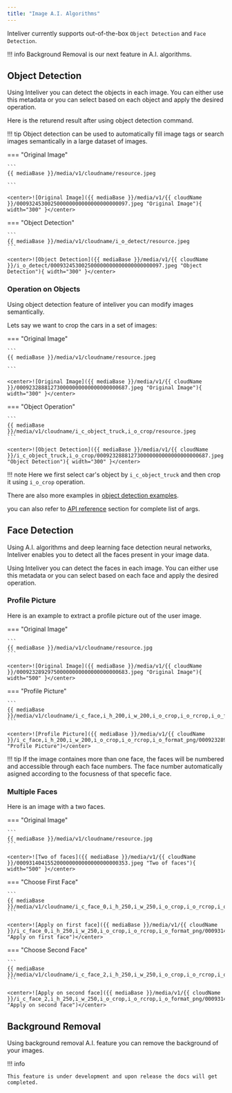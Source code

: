 ```yaml
---
title: "Image A.I. Algorithms"
---
```


Inteliver currently supports out-of-the-box `Object Detection` and `Face Detection`. 

!!! info
    Background Removal is our next feature in A.I. algorithms.

## Object Detection

Using Inteliver you can detect the objects in each image. You can either use this metadata or you can select
based on each object and apply the desired operation.

Here is the returend result after using object detection command.

!!! tip
    Object detection can be used to automatically fill image tags or search images semantically in a large dataset of images.

=== "Original Image"

    ```
    {{ mediaBase }}/media/v1/cloudname/resource.jpeg

    ```

    <center>![Original Image]({{ mediaBase }}/media/v1/{{ cloudName }}/000932453002500000000000000000000097.jpeg "Original Image"){ width="300" }</center>


=== "Object Detection"

    ```
    {{ mediaBase }}/media/v1/cloudname/i_o_detect/resource.jpeg
    ```

    <center>![Object Detection]({{ mediaBase }}/media/v1/{{ cloudName }}/i_o_detect/000932453002500000000000000000000097.jpeg "Object Detection"){ width="300" }</center>


### Operation on Objects
Using object detection feature of inteliver you can modify images semantically.

Lets say we want to crop the cars in a set of images:

=== "Original Image"

    ```
    {{ mediaBase }}/media/v1/cloudname/resource.jpeg

    ```

    <center>![Original Image]({{ mediaBase }}/media/v1/{{ cloudName }}/000923288812730000000000000000000687.jpeg "Original Image"){ width="300" }</center>


=== "Object Operation"

    ```
    {{ mediaBase }}/media/v1/cloudname/i_c_object_truck,i_o_crop/resource.jpeg
    ```

    <center>![Object Detection]({{ mediaBase }}/media/v1/{{ cloudName }}/i_c_object_truck,i_o_crop/000923288812730000000000000000000687.jpeg "Object Detection"){ width="300" }</center>

!!! note
    Here we first select car's object by `i_c_object_truck` and then crop it using `i_o_crop` operation.

There are also more examples in [object detection examples](/examples/object-detection).

you can also refer to [API reference](/api-reference/object-detection/) section for complete list of args.


## Face Detection

Using A.I. algorithms and deep learning face detection neural networks, Inteliver enables you to detect all the faces present in your image data.

Using Inteliver you can detect the faces in each image. You can either use this metadata or you can select
based on each face and apply the desired operation.

### Profile Picture
Here is an example to extract a profile picture out of the user image.

=== "Original Image"

    ```
    {{ mediaBase }}/media/v1/cloudname/resource.jpg
    ```

    <center>![Original Image]({{ mediaBase }}/media/v1/{{ cloudName }}/000923289297500000000000000000000683.jpeg "Original Image"){ width="500" }</center>


=== "Profile Picture"

    ```
    {{ mediaBase }}/media/v1/cloudname/i_c_face,i_h_200,i_w_200,i_o_crop,i_o_rcrop,i_o_format_png/resource.jpg
    ```

    <center>![Profile Picture]({{ mediaBase }}/media/v1/{{ cloudName }}/i_c_face,i_h_200,i_w_200,i_o_crop,i_o_rcrop,i_o_format_png/000923289297500000000000000000000683.jpeg "Profile Picture")</center>


!!! tip
    If the image containes more than one face, the faces will be numbered and accessible through each face numbers.
    The face number automatically asigned according to the focusness of that specefic face.

### Multiple Faces

Here is an image with a two faces.

=== "Original Image"

    ```
    {{ mediaBase }}/media/v1/cloudname/resource.jpg
    ```

    <center>![Two of faces]({{ mediaBase }}/media/v1/{{ cloudName }}/000931404155200000000000000000000353.jpeg "Two of faces"){ width="500" }</center>

=== "Choose First Face"

    ```
    {{ mediaBase }}/media/v1/cloudname/i_c_face_0,i_h_250,i_w_250,i_o_crop,i_o_rcrop,i_o_format_png/resource.jpeg
    ```

    <center>![Apply on first face]({{ mediaBase }}/media/v1/{{ cloudName }}/i_c_face_0,i_h_250,i_w_250,i_o_crop,i_o_rcrop,i_o_format_png/000931404155200000000000000000000353.jpeg "Apply on first face")</center>

=== "Choose Second Face"

    ```
    {{ mediaBase }}/media/v1/cloudname/i_c_face_2,i_h_250,i_w_250,i_o_crop,i_o_rcrop,i_o_format_png/resource.jpg
    ```

    <center>![Apply on second face]({{ mediaBase }}/media/v1/{{ cloudName }}/i_c_face_2,i_h_250,i_w_250,i_o_crop,i_o_rcrop,i_o_format_png/000931404155200000000000000000000353.jpeg "Apply on second face")</center>


## Background Removal

Using background removal A.I. feature you can remove the background of your images.

!!! info

    This feature is under development and upon release the docs will get completed.